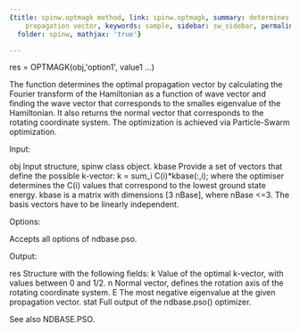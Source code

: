 ```yaml
---
{title: spinw.optmagk method, link: spinw.optmagk, summary: determines the magnetic
    propagation vector, keywords: sample, sidebar: sw_sidebar, permalink: spinw_optmagk.html,
  folder: spinw, mathjax: 'true'}

---
```

 
res = OPTMAGK(obj,'option1', value1 ...)
 
The function determines the optimal propagation vector by calculating the
Fourier transform of the Hamiltonian as a function of wave vector and
finding the wave vector that corresponds to the smalles eigenvalue of the
Hamiltonian. It also returns the normal vector that corresponds to the
rotating coordinate system. The optimization is achieved via
Particle-Swarm optimization.
 
Input:
 
obj       Input structure, spinw class object.
kbase     Provide a set of vectors that define the possible k-vector:
              k = sum_i C(i)*kbase(:,i);
          where the optimiser determines the C(i) values that correspond
          to the lowest ground state energy. kbase is a
          matrix with dimensions [3 nBase], where nBase <=3. The basis
          vectors have to be linearly independent.
 
Options:
 
Accepts all options of ndbase.pso.
 
Output:
 
res       Structure with the following fields:
              k       Value of the optimal k-vector, with values between 0
                      and 1/2.
              n       Normal vector, defines the rotation axis of the
                      rotating coordinate system.
              E       The most negative eigenvalue at the given propagation
                      vector.
              stat    Full output of the ndbase.pso() optimizer.
 
See also NDBASE.PSO.
 

